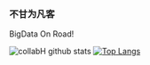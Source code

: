 ### 不甘为凡客 

BigData On Road!

![collabH github stats](https://github-readme-stats.vercel.app/api?username=collabH&show_icons=true&theme=radical)
[![Top Langs](https://github-readme-stats.vercel.app/api/top-langs/?username=collabH&layout=compact)](https://github.com/anuraghazra/github-readme-stats)
<!--
**collabH/collabH** is a ✨ _special_ ✨ repository because its `README.md` (this file) appears on your GitHub profile.

Here are some ideas to get you started:

- 🔭 I’m currently working on ...
- 🌱 I’m currently learning ...
- 👯 I’m looking to collaborate on ...
- 🤔 I’m looking for help with ...
- 💬 Ask me about ...
- 📫 How to reach me: ...
- 😄 Pronouns: ...
- ⚡ Fun fact: ...
-->
